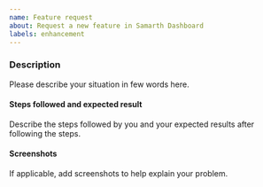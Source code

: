 ```yaml
---
name: Feature request
about: Request a new feature in Samarth Dashboard
labels: enhancement
---
```



### Description

Please describe your situation in few words here.

#### Steps followed and expected result

Describe the steps followed by you and your expected results after following the steps.

#### Screenshots

If applicable, add screenshots to help explain your problem.
